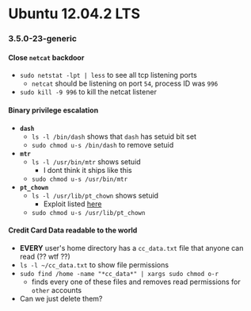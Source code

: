 # Ubuntu 12.04.2 LTS
### 3.5.0-23-generic

#### Close `netcat` backdoor
- `sudo netstat -lpt | less` to see all tcp listening ports
  - `netcat` should be listening on port `54`, process ID was `996`
- `sudo kill -9 996` to kill the netcat listener

#### Binary privilege escalation
- **`dash`**
  - `ls -l /bin/dash` shows that `dash` has setuid bit set
  - `sudo chmod u-s /bin/dash` to remove setuid
- **`mtr`**
  - `ls -l /usr/bin/mtr` shows setuid
    - I dont think it ships like this
  - `sudo chmod u-s /usr/bin/mtr`
- **`pt_chown`**
  - `ls -l /usr/lib/pt_chown` shows setuid
    - Exploit listed [here](https://packetstormsecurity.com/files/141910/Ubuntu-PT-Chown-Privilege-Escalation.html)
  - `sudo chmod u-s /usr/lib/pt_chown`

#### Credit Card Data readable to the world
- **EVERY** user's home directory has a `cc_data.txt` file that anyone can read (?? wtf ??)
- `ls -l ~/cc_data.txt` to show file permissions
- `sudo find /home -name "*cc_data*" | xargs sudo chmod o-r`
  - finds every one of these files and removes read permissions for `other` accounts
- Can we just delete them?
